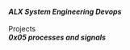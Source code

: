 ***ALX System Engineering Devops*** <br />
<br />
Projects <br />
***0x05 processes and signals*** <br />
<br />


